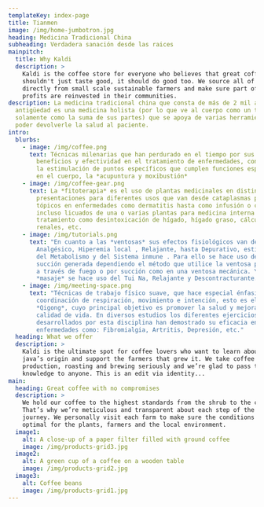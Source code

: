 ```yaml
---
templateKey: index-page
title: Tianmen
image: /img/home-jumbotron.jpg
heading: Medicina Tradicional China
subheading: Verdadera sanación desde las raices
mainpitch:
  title: Why Kaldi
  description: >
    Kaldi is the coffee store for everyone who believes that great coffee
    shouldn't just taste good, it should do good too. We source all of our beans
    directly from small scale sustainable farmers and make sure part of the
    profits are reinvested in their communities.
description: La medicina tradicional china que consta de más de 2 mil años de
  antigüedad es una medicina holista (por lo que ve al cuerpo como un todo y no
  solamente como la suma de sus partes) que se apoya de varias herramientas para
  poder devolverle la salud al paciente.
intro:
  blurbs:
    - image: /img/coffee.png
      text: Técnicas milenarias que han perdurado en el tiempo por sus múltiples
        beneficios y efectividad en el tratamiento de enfermedades, consisten en
        la estimulación de puntos específicos que cumplen funciones especificas
        en el cuerpo, la *acupuntura y moxibustión*
    - image: /img/coffee-gear.png
      text: La *fitoterapia* es el uso de plantas medicinales en distintas
        presentaciones para diferentes usos que van desde cataplasmas para usos
        tópicos en enfermedades como dermatitis hasta como infusión o cocción o
        incluso licuados de una o varias plantas para medicina interna en
        tratamiento como desintoxicación de hígado, hígado graso, cálculos
        renales, etc.
    - image: /img/tutorials.png
      text: "En cuanto a las *ventosas* sus efectos fisiológicos van desde:
        Analgésico, Hiperemia local , Relajante, hasta Depurativo, estimulante
        del Metabolismo y del Sistema inmune . Para ello se hace uso de la
        succión generada dependiendo el método que utilice la ventosa por vacío
        a través de fuego o por succión como en una ventosa mecánica. Y del
        *masaje* se hace uso del Tui Na, Relajante y Descontracturante."
    - image: /img/meeting-space.png
      text: "Técnicas de trabajo físico suave, que hace especial énfasis en la
        coordinación de respiración, movimiento e intención, esto es el
        *Qigong*, cuyo principal objetivo es promover la salud y mejorar la
        calidad de vida. En diversos estudios los diferentes ejercicios internos
        desarrollados por esta disciplina han demostrado su eficacia en
        enfermedades como: Fibromialgia, Artritis, Depresión, etc."
  heading: What we offer
  description: >
    Kaldi is the ultimate spot for coffee lovers who want to learn about their
    java’s origin and support the farmers that grew it. We take coffee
    production, roasting and brewing seriously and we’re glad to pass that
    knowledge to anyone. This is an edit via identity...
main:
  heading: Great coffee with no compromises
  description: >
    We hold our coffee to the highest standards from the shrub to the cup.
    That’s why we’re meticulous and transparent about each step of the coffee’s
    journey. We personally visit each farm to make sure the conditions are
    optimal for the plants, farmers and the local environment.
  image1:
    alt: A close-up of a paper filter filled with ground coffee
    image: /img/products-grid3.jpg
  image2:
    alt: A green cup of a coffee on a wooden table
    image: /img/products-grid2.jpg
  image3:
    alt: Coffee beans
    image: /img/products-grid1.jpg
---
```

